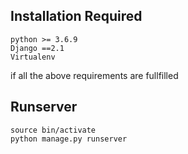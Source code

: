 ## Installation Required

```
python >= 3.6.9
Django ==2.1
Virtualenv

```

if all the above requirements are fullfilled


## Runserver

```
source bin/activate
python manage.py runserver
```
